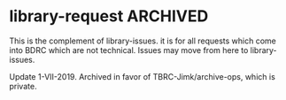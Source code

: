 # library-request ARCHIVED
This is the complement of library-issues. it is for all requests which come into BDRC which are not technical. Issues may move from here to library-issues.

Update 1-VII-2019. Archived in favor of TBRC-Jimk/archive-ops, which is private.
